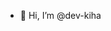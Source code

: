 - 👋 Hi, I’m @dev-kiha

<!---


dev-kiha/dev-kiha is a ✨ special ✨ repository because its `README.md` (this file) appears on your GitHub profile.
You can click the Preview link to take a look at your changes.
--->
